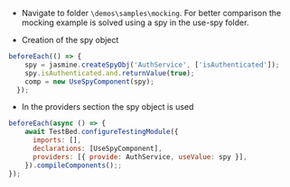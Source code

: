 - Navigate to folder `\demos\samples\mocking`. For better comparison the mocking example is solved using a spy in the use-spy folder.

- Creation of the spy object

```javascript
beforeEach(() => {
    spy = jasmine.createSpyObj('AuthService', ['isAuthenticated']);
    spy.isAuthenticated.and.returnValue(true);
    comp = new UseSpyComponent(spy);
  });
```

- In the providers section the spy object is used

```javascript
beforeEach(async () => {
    await TestBed.configureTestingModule({
      imports: [],
      declarations: [UseSpyComponent],
      providers: [{ provide: AuthService, useValue: spy }],
    }).compileComponents();;
});
```